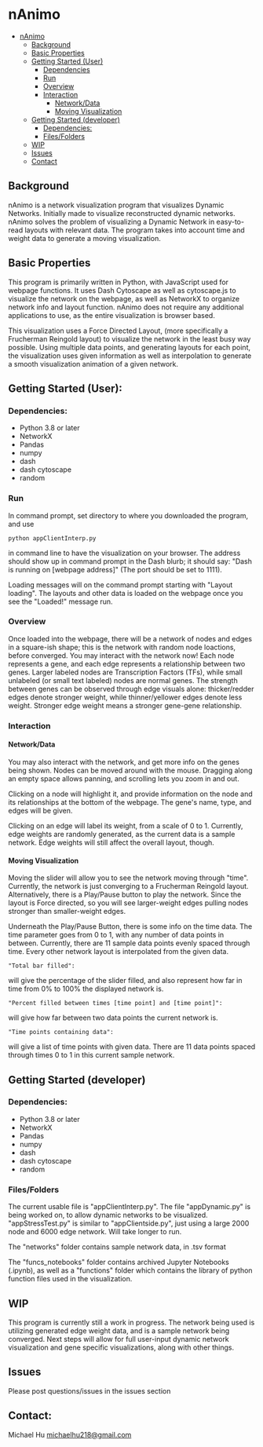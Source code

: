 # nAnimo

- [nAnimo](#nanimo)
  * [Background](#background)
  * [Basic Properties](#basic-properties)
  * [Getting Started (User)](#getting-started--user--)
    + [Dependencies](#dependencies-)
    + [Run](#run)
    + [Overview](#overview)
    + [Interaction](#interaction)
      - [Network/Data](#network-data)
      - [Moving Visualization](#moving-visualization)
  * [Getting Started (developer)](#getting-started--developer-)
    + [Dependencies:](#dependencies--1)
    + [Files/Folders](#files-folders)
  * [WIP](#wip)
  * [Issues](#issues)
  * [Contact](#contact-)

## Background
nAnimo is a network visualization program that visualizes Dynamic Networks. Initially made to visualize reconstructed dynamic networks. nAnimo solves the problem of visualizing a Dynamic Network in easy-to-read layouts with relevant data. The program takes into account time and weight data to generate a moving visualization.


## Basic Properties
This program is primarily written in Python, with JavaScript used for webpage functions. It uses Dash Cytoscape as well as cytoscape.js to visualize the network on the webpage, as well as NetworkX to organize network info and layout function. nAnimo does not require any additional applications to use, as the entire visualization is browser based.

This visualization uses a Force Directed Layout, (more specifically a Frucherman Reingold layout) to visualize the network in the least busy way possible. Using multiple data points, and generating layouts for each point, the visualization uses given information as well as interpolation to generate a smooth visualization animation of a given network.


## Getting Started (User):
### Dependencies: 
- Python 3.8 or later
- NetworkX
- Pandas
- numpy
- dash
- dash cytoscape
- random

### Run
In command prompt, set directory to where you downloaded the program, and use 

    python appClientInterp.py

in command line to have the visualization on your browser. The address should show up in command prompt in the Dash blurb; it should say: "Dash is running on [webpage address]" (The port should be set to 1111).

Loading messages will on the command prompt starting with "Layout loading". The layouts and other data is loaded on the webpage once you see the "Loaded!" message run.

### Overview
Once loaded into the webpage, there will be a network of nodes and edges in a square-ish shape; this is the network with random node loactions, before converged. You may interact with the network now! Each node represents a gene, and each edge represents a relationship between two genes. Larger labeled nodes are Transcription Factors (TFs), while small unlabeled (or small text labeled) nodes are normal genes. The strength between genes can be observed through edge visuals alone: thicker/redder edges denote stronger weight, while thinner/yellower edges denote less weight. Stronger edge weight means a stronger gene-gene relationship.

### Interaction
#### Network/Data
You may also interact with the network, and get more info on the genes being shown. Nodes can be moved around with the mouse. Dragging along an empty space allows panning, and scrolling lets you zoom in and out.

Clicking on a node will highlight it, and provide information on the node and its relationships at the bottom of the webpage. The gene's name, type, and edges will be given. 

Clicking on an edge will label its weight, from a scale of 0 to 1. Currently, edge weights are randomly generated, as the current data is a sample network. Edge weights will still affect the overall layout, though.

#### Moving Visualization
Moving the slider will allow you to see the network moving through "time". Currently, the network is just converging to a Frucherman Reingold layout. Alternatively, there is a Play/Pause button to play the network. Since the layout is Force directed, so you will see larger-weight edges pulling nodes stronger than smaller-weight edges.

Underneath the Play/Pause Button, there is some info on the time data. The time parameter goes from 0 to 1, with any number of data points in between. Currently, there are 11 sample data points evenly spaced through time. Every other network layout is interpolated from the given data.

    "Total bar filled":
will give the percentage of the slider filled, and also represent how far in time from 0% to 100% the displayed network is.

    "Percent filled between times [time point] and [time point]":
will give how far between two data points the current network is.

    "Time points containing data":
will give a list of time points with given data. There are 11 data points spaced through times 0 to 1 in this current sample network.


## Getting Started (developer)
### Dependencies: 
- Python 3.8 or later
- NetworkX
- Pandas
- numpy
- dash
- dash cytoscape
- random

### Files/Folders
The current usable file is "appClientInterp.py". The file "appDynamic.py" is being worked on, to allow dynamic networks to be visualized. "appStressTest.py" is similar to "appClientside.py", just using a large 2000 node and 6000 edge network. Will take longer to run.

The "networks" folder contains sample network data, in .tsv format

The "funcs_notebooks" folder contains archived Jupyter Notebooks (.ipynb), as well as a "functions" folder which contains the library of python function files used in the visualization.


## WIP
This program is currently still a work in progress. The network being used is utilizing generated edge weight data, and is a sample network being converged. Next steps will allow for full user-input dynamic network visualization and gene specific visualizations, along with other things.

## Issues
Please post questions/issues in the issues section

## Contact:
Michael Hu
michaelhu218@gmail.com
